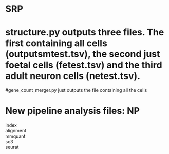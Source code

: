# SRP

# structure.py outputs three files. The first containing all cells (outputsmtest.tsv), the second just foetal cells (fetest.tsv) and the third adult neuron cells (netest.tsv).

#gene_count_merger.py just outputs the file containing all the cells


# New pipeline analysis files: NP 
index \
alignment \
mmquant \
sc3 \
seurat
